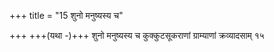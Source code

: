+++
title = "15 शुनो मनुष्यस्य च"

+++
+++(यथा -)+++ शुनो मनुष्यस्य च कुक्कुटसूकराणां ग्राम्याणां क्रव्यादसाम् १५
